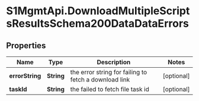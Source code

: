 # S1MgmtApi.DownloadMultipleScriptsResultsSchema200DataDataErrors

## Properties
Name | Type | Description | Notes
------------ | ------------- | ------------- | -------------
**errorString** | **String** | the error string for failing to fetch a download link | [optional] 
**taskId** | **String** | the failed to fetch file task id | [optional] 


